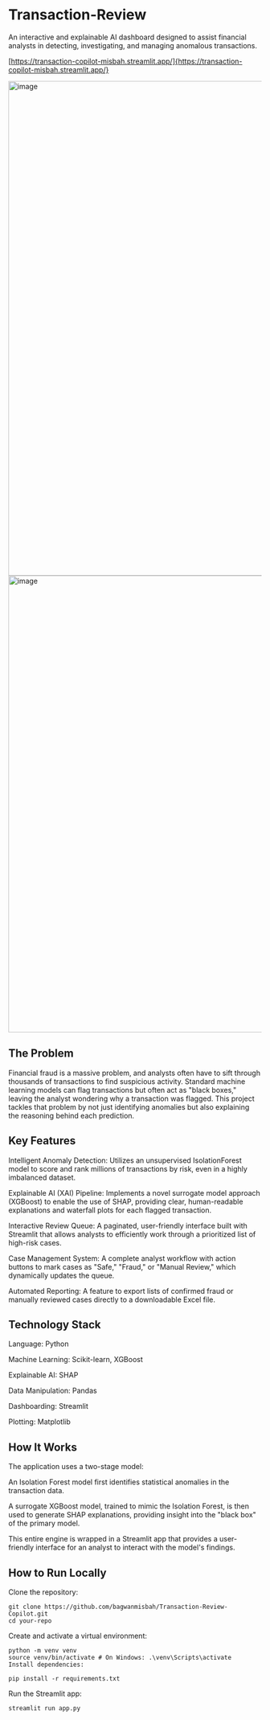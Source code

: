 # Transaction-Review

An interactive and explainable AI dashboard designed to assist financial analysts in detecting, investigating, and managing anomalous transactions.

[https://transaction-copilot-misbah.streamlit.app/]{https://transaction-copilot-misbah.streamlit.app/}

<img width="1920" height="984" alt="image" src="https://github.com/user-attachments/assets/0957b7f0-db18-4bd4-aee6-0fe2eab17a6a" />

<img width="867" height="909" alt="image" src="https://github.com/user-attachments/assets/7608478c-63cc-4377-a538-eb014eea0b41" />

## The Problem
Financial fraud is a massive problem, and analysts often have to sift through thousands of transactions to find suspicious activity. Standard machine learning models can flag transactions but often act as "black boxes," leaving the analyst wondering why a transaction was flagged. This project tackles that problem by not just identifying anomalies but also explaining the reasoning behind each prediction.

## Key Features
Intelligent Anomaly Detection: Utilizes an unsupervised IsolationForest model to score and rank millions of transactions by risk, even in a highly imbalanced dataset.

Explainable AI (XAI) Pipeline: Implements a novel surrogate model approach (XGBoost) to enable the use of SHAP, providing clear, human-readable explanations and waterfall plots for each flagged transaction.

Interactive Review Queue: A paginated, user-friendly interface built with Streamlit that allows analysts to efficiently work through a prioritized list of high-risk cases.

Case Management System: A complete analyst workflow with action buttons to mark cases as "Safe," "Fraud," or "Manual Review," which dynamically updates the queue.

Automated Reporting: A feature to export lists of confirmed fraud or manually reviewed cases directly to a downloadable Excel file.

## Technology Stack
Language: Python

Machine Learning: Scikit-learn, XGBoost

Explainable AI: SHAP

Data Manipulation: Pandas

Dashboarding: Streamlit

Plotting: Matplotlib

## How It Works
The application uses a two-stage model:

An Isolation Forest model first identifies statistical anomalies in the transaction data.

A surrogate XGBoost model, trained to mimic the Isolation Forest, is then used to generate SHAP explanations, providing insight into the "black box" of the primary model.

This entire engine is wrapped in a Streamlit app that provides a user-friendly interface for an analyst to interact with the model's findings.

## How to Run Locally
Clone the repository:

    git clone https://github.com/bagwanmisbah/Transaction-Review-Copilot.git
    cd your-repo
  
Create and activate a virtual environment:

    
    python -m venv venv
    source venv/bin/activate # On Windows: .\venv\Scripts\activate
    Install dependencies:

    pip install -r requirements.txt
    
Run the Streamlit app:

    streamlit run app.py
